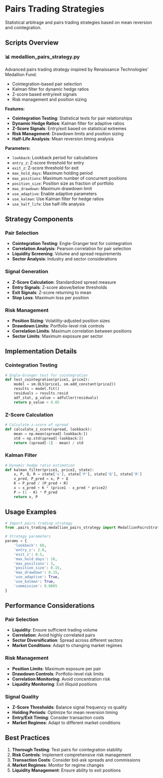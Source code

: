 # Pairs Trading Strategies

Statistical arbitrage and pairs trading strategies based on mean reversion and cointegration.

## Scripts Overview

### 📊 medallion_pairs_strategy.py
Advanced pairs trading strategy inspired by Renaissance Technologies' Medallion Fund.
- Cointegration-based pair selection
- Kalman filter for dynamic hedge ratios
- Z-score based entry/exit signals
- Risk management and position sizing

**Features:**
- **Cointegration Testing**: Statistical tests for pair relationships
- **Dynamic Hedge Ratios**: Kalman filter for adaptive ratios
- **Z-Score Signals**: Entry/exit based on statistical extremes
- **Risk Management**: Drawdown limits and position sizing
- **Half-Life Analysis**: Mean reversion timing analysis

**Parameters:**
- `lookback`: Lookback period for calculations
- `entry_z`: Z-score threshold for entry
- `exit_z`: Z-score threshold for exit
- `max_hold_days`: Maximum holding period
- `max_positions`: Maximum number of concurrent positions
- `position_size`: Position size as fraction of portfolio
- `max_drawdown`: Maximum drawdown limit
- `use_adaptive`: Enable adaptive parameters
- `use_kalman`: Use Kalman filter for hedge ratios
- `use_half_life`: Use half-life analysis

## Strategy Components

### Pair Selection
- **Cointegration Testing**: Engle-Granger test for cointegration
- **Correlation Analysis**: Pearson correlation for pair selection
- **Liquidity Screening**: Volume and spread requirements
- **Sector Analysis**: Industry and sector considerations

### Signal Generation
- **Z-Score Calculation**: Standardized spread measure
- **Entry Signals**: Z-score above/below thresholds
- **Exit Signals**: Z-score returning to mean
- **Stop Loss**: Maximum loss per position

### Risk Management
- **Position Sizing**: Volatility-adjusted position sizes
- **Drawdown Limits**: Portfolio-level risk controls
- **Correlation Limits**: Maximum correlation between positions
- **Sector Limits**: Maximum exposure per sector

## Implementation Details

### Cointegration Testing
```python
# Engle-Granger test for cointegration
def test_cointegration(price1, price2):
    model = sm.OLS(price1, sm.add_constant(price2))
    results = model.fit()
    residuals = results.resid
    adf_stat, p_value = adfuller(residuals)
    return p_value < 0.05
```

### Z-Score Calculation
```python
# Calculate z-score of spread
def calculate_z_score(spread, lookback):
    mean = np.mean(spread[-lookback:])
    std = np.std(spread[-lookback:])
    return (spread[-1] - mean) / std
```

### Kalman Filter
```python
# Dynamic hedge ratio estimation
def kalman_filter(price1, price2, state):
    x, P, Q, R = state['x'], state['P'], state['Q'], state['R']
    x_pred, P_pred = x, P + Q
    K = P_pred / (P_pred + R)
    x = x_pred + K * (price1 - x_pred * price2)
    P = (1 - K) * P_pred
    return x, P
```

## Usage Examples

```python
# Import pairs trading strategy
from .pairs_trading.medallion_pairs_strategy import MedallionPairsStrategy

# Strategy parameters
params = {
    'lookback': 60,
    'entry_z': 2.0,
    'exit_z': 0.5,
    'max_hold_days': 10,
    'max_positions': 3,
    'position_size': 0.15,
    'max_drawdown': 0.15,
    'use_adaptive': True,
    'use_kalman': True,
    'commission': 0.0005
}
```

## Performance Considerations

### Pair Selection
- **Liquidity**: Ensure sufficient trading volume
- **Correlation**: Avoid highly correlated pairs
- **Sector Diversification**: Spread across different sectors
- **Market Conditions**: Adapt to changing market regimes

### Risk Management
- **Position Limits**: Maximum exposure per pair
- **Drawdown Controls**: Portfolio-level risk limits
- **Correlation Monitoring**: Avoid concentration risk
- **Liquidity Monitoring**: Exit illiquid positions

### Signal Quality
- **Z-Score Thresholds**: Balance signal frequency vs quality
- **Holding Periods**: Optimize for mean reversion timing
- **Entry/Exit Timing**: Consider transaction costs
- **Market Regimes**: Adapt to different market conditions

## Best Practices

1. **Thorough Testing**: Test pairs for cointegration stability
2. **Risk Controls**: Implement comprehensive risk management
3. **Transaction Costs**: Consider bid-ask spreads and commissions
4. **Market Regimes**: Monitor for regime changes
5. **Liquidity Management**: Ensure ability to exit positions 